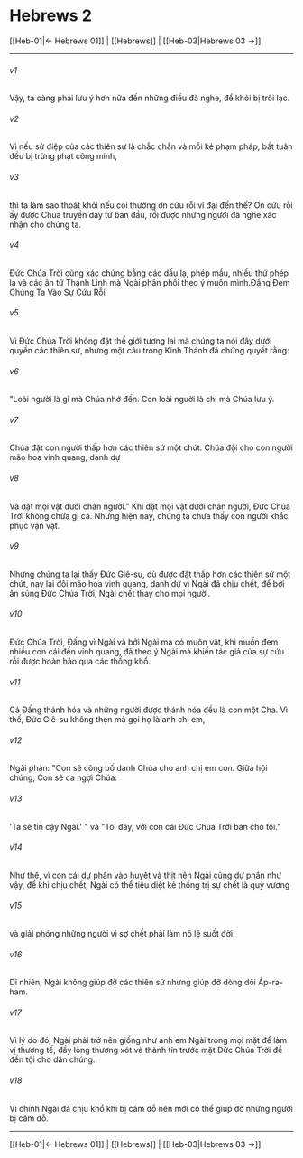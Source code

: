 # Hebrews 2

[[Heb-01|← Hebrews 01]] | [[Hebrews]] | [[Heb-03|Hebrews 03 →]]
***



###### v1 
Vậy, ta càng phải lưu ý hơn nữa đến những điều đã nghe, để khỏi bị trôi lạc. 

###### v2 
Vì nếu sứ điệp của các thiên sứ là chắc chắn và mỗi kẻ phạm pháp, bất tuân đều bị trừng phạt công minh, 

###### v3 
thì ta làm sao thoát khỏi nếu coi thường ơn cứu rỗi vĩ đại đến thế? Ơn cứu rỗi ấy được Chúa truyền dạy từ ban đầu, rồi được những người đã nghe xác nhận cho chúng ta. 

###### v4 
Đức Chúa Trời cũng xác chứng bằng các dấu lạ, phép mầu, nhiều thứ phép lạ và các ân tứ Thánh Linh mà Ngài phân phối theo ý muốn mình.Đấng Đem Chúng Ta Vào Sự Cứu Rỗi 

###### v5 
Vì Đức Chúa Trời không đặt thế giới tương lai mà chúng ta nói đây dưới quyền các thiên sứ, nhưng một câu trong Kinh Thánh đã chứng quyết rằng: 

###### v6 
"Loài người là gì mà Chúa nhớ đến. Con loài người là chi mà Chúa lưu ý. 

###### v7 
Chúa đặt con người thấp hơn các thiên sứ một chút. Chúa đội cho con người mão hoa vinh quang, danh dự 

###### v8 
Và đặt mọi vật dưới chân người." Khi đặt mọi vật dưới chân người, Đức Chúa Trời không chừa gì cả. Nhưng hiện nay, chúng ta chưa thấy con người khắc phục vạn vật. 

###### v9 
Nhưng chúng ta lại thấy Đức Giê-su, dù được đặt thấp hơn các thiên sứ một chút, nay lại đội mão hoa vinh quang, danh dự vì Ngài đã chịu chết, để bởi ân sủng Đức Chúa Trời, Ngài chết thay cho mọi người. 

###### v10 
Đức Chúa Trời, Đấng vì Ngài và bởi Ngài mà có muôn vật, khi muốn đem nhiều con cái đến vinh quang, đã theo ý Ngài mà khiến tác giả của sự cứu rỗi được hoàn hảo qua các thống khổ. 

###### v11 
Cả Đấng thánh hóa và những người được thánh hóa đều là con một Cha. Vì thế, Đức Giê-su không thẹn mà gọi họ là anh chị em, 

###### v12 
Ngài phán: "Con sẽ công bố danh Chúa cho anh chị em con. Giữa hội chúng, Con sẽ ca ngợi Chúa: 

###### v13 
'Ta sẽ tin cậy Ngài.' " và "Tôi đây, với con cái Đức Chúa Trời ban cho tôi." 

###### v14 
Như thế, vì con cái dự phần vào huyết và thịt nên Ngài cũng dự phần như vậy, để khi chịu chết, Ngài có thể tiêu diệt kẻ thống trị sự chết là quỷ vương 

###### v15 
và giải phóng những người vì sợ chết phải làm nô lệ suốt đời. 

###### v16 
Dĩ nhiên, Ngài không giúp đỡ các thiên sứ nhưng giúp đỡ dòng dõi Áp-ra-ham. 

###### v17 
Vì lý do đó, Ngài phải trở nên giống như anh em Ngài trong mọi mặt để làm vị thượng tế, đầy lòng thương xót và thành tín trước mặt Đức Chúa Trời để đền tội cho dân chúng. 

###### v18 
Vì chính Ngài đã chịu khổ khi bị cám dỗ nên mới có thể giúp đỡ những người bị cám dỗ.

***
[[Heb-01|← Hebrews 01]] | [[Hebrews]] | [[Heb-03|Hebrews 03 →]]
